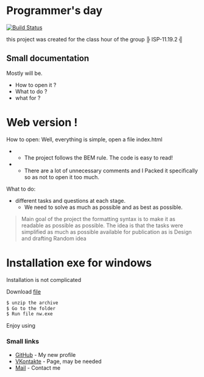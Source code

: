 # Programmer's day

[![Build Status](https://travis-ci.org/joemccann/dillinger.svg?branch=master)]()

this project was created for the class hour of the group ╠ ISP-11.19.2 ╣


## Small documentation 
Mostly will be.
  - How to open it ?
- What to do ?
- what for ?

# Web version !
How to open: Well, everything is simple, open a file index.html
  - - The project follows the BEM rule. The code is easy to read!
  - - There are a lot of unnecessary comments and I Packed it specifically so as not to open it too much.

What to do:
- different tasks and questions at each stage.
  - We need to solve as much as possible and as best as possible.
> Main goal of the project
> the formatting syntax is to make it as readable as possible
> as possible. The idea is that
the tasks were simplified as much as possible
> available for publication as is
> Design and drafting
> Random idea


# Installation exe for windows

Installation is not complicated 

Download [file](https://yadi.sk/d/aOg7unvPuNRQAA) 

```sh
$ unzip the archive 
$ Go to the folder 
$ Run file nw.exe
```
Enjoy using

### Small links

* [GitHub](https://github.com/Andrey0903) - My new profile
* [VKontakte](https://vk.com/idandreirock) - Page, may be needed
* [Mail](mailto:krolikakanalturba@mail) - Contact me

